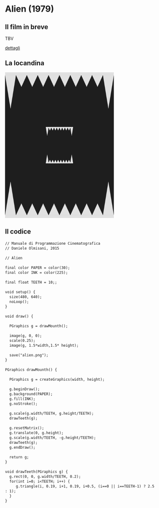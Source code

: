 # Alien (1979)



## Il film in breve
TBV

[dettagli](https://www.imdb.com/title/tt0078748/)

## La locandina
<img src="alien.png"  width="360px" title="Alien">


## Il codice
```processing
// Manuale di Programmazione Cinematografica
// Daniele Olmisani, 2015

// Alien

final color PAPER = color(30);
final color INK = color(225);

final float TEETH = 10;;

void setup() {
  size(480, 640);
  noLoop();
}

void draw() {
  
  PGraphics g = drawMounth();
  
  image(g, 0, 0);
  scale(0.25);
  image(g, 1.5*width,1.5* height);

  save("alien.png");
}

PGraphics drawMounth() {
  
  PGraphics g = createGraphics(width, height);
  
  g.beginDraw();
  g.background(PAPER);
  g.fill(INK);
  g.noStroke();

  g.scale(g.width/TEETH, g.height/TEETH);
  drawTeeth(g);
  
  g.resetMatrix();
  g.translate(0, g.height);
  g.scale(g.width/TEETH, -g.height/TEETH);
  drawTeeth(g);
  g.endDraw();
  
  return g;
}

void drawTeeth(PGraphics g) {
  g.rect(0, 0, g.width/TEETH, 0.2);
  for(int i=0; i<TEETH; i++) {
     g.triangle(i, 0.19, i+1, 0.19, i+0.5, (i==0 || i==TEETH-1) ? 2.5 : 1);
  }
}
```
